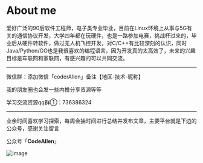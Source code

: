 # About me


爱好广泛的90后软件工程师，电子类专业毕业，目前在Linux环境上从事与5G有关的通信协议开发，大学四年都在玩硬件，也是一路参加电赛，挑战杯过来的，毕业后从硬件转软件，做过无人机飞控开发，对C/C++有比较深刻的认识，同时Java/Python/GO也是我很喜欢的编程语言，因为开发真的太高效了，未来的兴趣目标是车联网和家联网，有感兴趣的可以共同交流。

---

微信群：添加微信「coderAllen」备注【地区-技术-昵称】

我的朋友圈也会发一些内推分享资源等等

学习交流资源qq群①：736386324

---

业余时间喜欢学习探索，每周会抽时间进行总结并发布文章，主要平台就是下边的公众号，感谢关注留言

公众号「**CodeAllen**」

![image](https://img-blog.csdnimg.cn/20200830160551744.jpg#pic_center)

